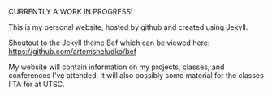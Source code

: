 CURRENTLY A WORK IN PROGRESS!

This is my personal website, hosted by github and created using Jekyll.

Shoutout to the Jekyll theme Bef which can be viewed here: 
https://github.com/artemsheludko/bef

My website will contain information on my projects, classes, and conferences I've attended. It will also possibly some material for the classes I TA for at UTSC.